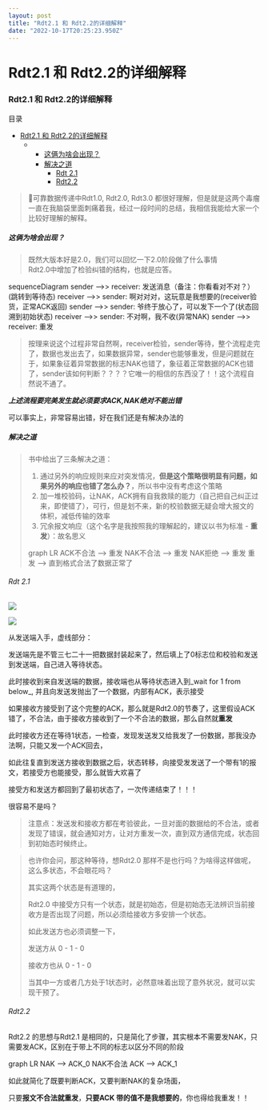 ```yaml
---
layout: post
title: "Rdt2.1 和 Rdt2.2的详细解释"
date: "2022-10-17T20:25:23.950Z"
---
```

Rdt2.1 和 Rdt2.2的详细解释
====================

### Rdt2.1 和 Rdt2.2的详细解释

目录

*   [Rdt2.1 和 Rdt2.2的详细解释](#rdt21-和-rdt22的详细解释)
    *   *   [这俩为啥会出现？](#这俩为啥会出现)
        *   [解决之道](#解决之道)
            *   [Rdt 2.1](#rdt-21)
            *   [Rdt2.2](#rdt22)

> 🌵可靠数据传递中Rdt1.0, Rdt2.0, Rdt3.0 都很好理解，但是就是这两个毒瘤一直在我脑袋里面刺痛着我，经过一段时间的总结，我相信我能给大家一个比较好理解的解释。

##### 这俩为啥会出现？

> 既然大版本好是2.0，我们可以回忆一下2.0阶段做了什么事情  
> Rdt2.0中增加了检验纠错的结构，也就是应答。

sequenceDiagram sender -->> receiver: 发送消息（备注：你看看对不对？）(跳转到等待态) receiver -->> sender: 啊对对对，这玩意是我想要的(receiver验货，正常ACK返回) sender -->> sender: 爷终于放心了，可以发下一个了(状态回溯到初始状态) receiver -->> sender: 不对啊，我不收(异常NAK) sender -->> receiver: 重发

> 按理来说这个过程非常自然啊，receiver检验，sender等待，整个流程走完了，数据也发出去了，如果数据异常，sender也能够重发，但是问题就在于，如果象征着异常数据的标志NAK也错了，象征着正常数据的ACK也错了，sender该如何判断？？？？它唯一的相信的东西没了！！这个流程自然说不通了。

_**上述流程要完美发生就必须要求ACK,NAK绝对不能出错**_

可以事实上，非常容易出错，好在我们还是有解决办法的

##### 解决之道

> 书中给出了三条解决之道：
> 
> 1.  通过另外的响应规则来应对突发情况，**但是这个策略很明显有问题，如果另外的响应也错了怎么办？**，所以书中没有考虑这个策略
> 2.  加一堆校验码，让NAK，ACK拥有自我救赎的能力（自己把自己纠正过来，即使错了），可行，但是划不来，新的校验数据无疑会增大报文的体积，减低传输的效率
> 3.  冗余报文响应（这个名字是我按照我的理解起的，建议以书为标准 - **重发**）：故名思义
> 
> graph LR ACK不合法 --> 重发 NAK不合法 --> 重发 NAK拒绝 --> 重发 重发 --> 直到格式合法了数据正常了

###### Rdt 2.1

![](https://pic1.imgdb.cn/item/634d5fc616f2c2beb1a854f1.png)

![](https://pic1.imgdb.cn/item/634d5fd816f2c2beb1a8aff2.png)

从发送端入手，虚线部分：

发送端先是不管三七二十一把数据封装起来了，然后填上了0标志位和校验和发送到发送端，自己进入等待状态。

此时接收到来自发送端的数据，接收端也从等待状态进入到_wait for 1 from below_, 并且向发送发抛出了一个数据，内部有ACK，表示接受

如果接收方接受到了这个完整的ACK，那么就是Rdt2.0的节奏了，这里假设ACK错了，不合法，由于接收方接收到了一个不合法的数据，那么自然就**重发**

此时接收方还在等待1状态，一检查，发现发送发又给我发了一份数据，那我没办法啊，只能又发一个ACK回去，

如此往复直到发送方接收到数据之后，状态转移，向接受发发送了一个带有1的报文，若接受方也能接受，那么就皆大欢喜了

接受方和发送方都回到了最初状态了，一次传递结束了！！！

很容易不是吗？

> 注意点：发送发和接收方都在考验彼此，一旦对面的数据给的不合法，或者发现了错误，就会通知对方，让对方重发一次，直到双方通信完成，状态回到初始态时候终止。

> 也许你会问，那这种等待，想Rdt2.0 那样不是也行吗？为啥得这样做呢，这么多状态，不会眼花吗？
> 
> 其实这两个状态是有道理的，
> 
> Rdt2.0 中接受方只有一个状态，就是初始态，但是初始态无法辨识当前接收方是否出现了问题，所以必须给接收方多安排一个状态。
> 
> 如此发送方也必须调整一下，
> 
> 发送方从 0 - 1 - 0
> 
> 接收方也从 0 - 1 - 0
> 
> 当其中一方或者几方处于1状态时，必然意味着出现了意外状况，就可以实现干预了。

###### Rdt2.2

Rdt2.2 的思想与Rdt2.1 是相同的，只是简化了步骤，其实根本不需要发NAK，只需要发ACK，区别在于带上不同的标志以区分不同的阶段

graph LR NAK --> ACK\_0 NAK不合法 ACK --> ACK\_1

如此就简化了既要判断ACK，又要判断NAK的复杂场面，

只要**报文不合法就重发**，**只要ACK 带的值不是我想要的**，你也得给我重发！！